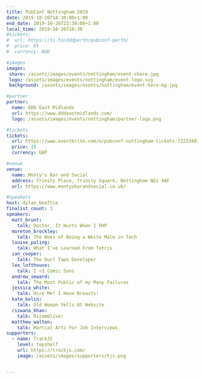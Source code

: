 ```yaml
---
title: PubConf Nottingham 2019
date: 2019-10-26T18:30:00+1:00
end_date: 2019-10-26T23:30:00+1:00
local_time: 2019-10-26T18:30
#tickets:
#  url: https://ti.to/dddperth/pubconf-perth/
#  price: 65
#  currency: AUD

#images
images:
 share: /assets/images/events/nottingham/event-share.jpg
 logo: /assets/images/events/nottingham/event-logo.svg
 background: /assets/images/events/nottingham/event-hero-bg.jpg

#partner
partner:
  name: DDD East Midlands
  url: https://www.dddeastmidlands.com/
  logo: /assets/images/events/nottingham/partner-logo.png

#tickets
tickets:
  url: https://www.eventbrite.com/e/pubconf-nottingham-tickets-72233483293
  price: 15
  currency: GBP

#venue
venue:
  name: Monty's Bar and Social
  address: Trinity Place, Trinity Square, Nottingham NG1 4AF
  url: https://www.montysbarandsocial.co.uk/

#speakers
host: dylan_beattie
finalist_count: 3
speakers:
  matt_brunt:
    talk: Doctor, It Hurts When I PHP
  moreton_brockley:
    talk: The Woes of Being a White Male in Tech
  louise_paling:
    talk: What I've Learned From Tetris
  ian_cooper:
    talk: The Duct Tape Developer
  lex_lofthouse:
    talk: I <3 Comic Sans
  andrew_seward:
    talk: The Most Public of my Many Failures
  jessica_white:
    talk: Hire Me! I Have Breasts!
  kate_bolin:
    talk: Old Woman Yells At Website
  rizwana_khan:
    talk: Rizamblive!
  matthew_walton:
    talk: Martial Arts For Job Interviews
supporters:
  - name: TrackJS
    level: topshelf
    url: https://trackjs.com/
    image: /assets/images/supporters/tjs.png


---
```

